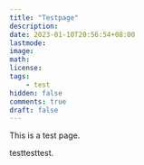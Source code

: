 ```yaml
---
title: "Testpage"
description: 
date: 2023-01-10T20:56:54+08:00
lastmode:
image: 
math: 
license: 
tags: 
    - test
hidden: false
comments: true
draft: false
---
```

This is a test page.

testtesttest.